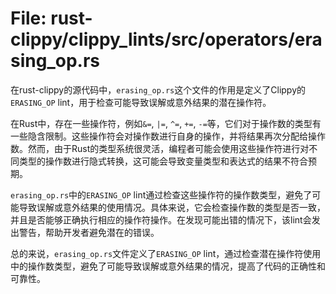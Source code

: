 # File: rust-clippy/clippy_lints/src/operators/erasing_op.rs

在rust-clippy的源代码中，`erasing_op.rs`这个文件的作用是定义了Clippy的`ERASING_OP` lint，用于检查可能导致误解或意外结果的潜在操作符。

在Rust中，存在一些操作符，例如`&=`, `|=`, `^=`, `+=`, `-=`等，它们对于操作数的类型有一些隐含限制。这些操作符会对操作数进行自身的操作，并将结果再次分配给操作数。然而，由于Rust的类型系统很灵活，编程者可能会使用这些操作符进行对不同类型的操作数进行隐式转换，这可能会导致变量类型和表达式的结果不符合预期。

`erasing_op.rs`中的`ERASING_OP` lint通过检查这些操作符的操作数类型，避免了可能导致误解或意外结果的使用情况。具体来说，它会检查操作数的类型是否一致，并且是否能够正确执行相应的操作符操作。在发现可能出错的情况下，该lint会发出警告，帮助开发者避免潜在的错误。

总的来说，`erasing_op.rs`文件定义了`ERASING_OP` lint，通过检查潜在操作符使用中的操作数类型，避免了可能导致误解或意外结果的情况，提高了代码的正确性和可靠性。

